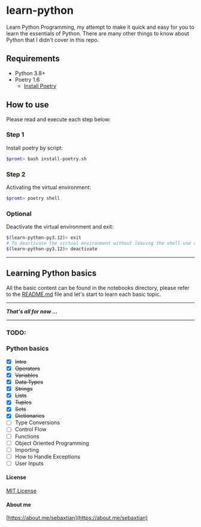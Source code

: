 # learn-python
Learn Python Programming, my attempt to make it quick and easy for you to learn the essentials of Python. There are many other things to know about Python that I didn't cover in this repo.

## Requirements

* Python 3.8+
* Poetry 1.6
    - [Install Poetry](https://python-poetry.org/docs/#installation)

## How to use

Please read and execute each step below:

### Step 1

Install poetry by script:
```bash
$promt> bash install-poetry.sh
```

### Step 2

Activating the virtual environment:

```bash
$promt> poetry shell
```

### Optional

Deactivate the virtual environment and exit:

```bash
$(learn-python-py3.12)> exit
# To deactivate the virtual environment without leaving the shell use deactivate
$(learn-python-py3.12)> deactivate
```

---

## Learning Python basics

All the basic content can be found in the notebooks directory, please refer to the [README.md](notebooks/README.md) file and let's start to learn each basic topic.

---

***That's all for now ...***

---

### TODO:

### Python basics
- [x] ~~Intro~~
- [x] ~~Operators~~
- [x] ~~Variables~~
- [x] ~~Data Types~~
- [x] ~~Strings~~
- [x] ~~Lists~~
- [x] ~~Tuples~~
- [x] ~~Sets~~
- [x] ~~Dictionaries~~
- [ ] Type Conversions
- [ ] Control Flow
- [ ] Functions
- [ ] Object Oriented Programming
- [ ] Importing
- [ ] How to Handle Exceptions
- [ ] User Inputs

#### License

[MIT License](./LICENSE)

#### About me

[https://about.me/sebaxtian](https://about.me/sebaxtian)
